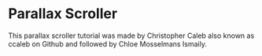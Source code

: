 # Parallax Scroller #
This parallax scroller tutorial was made by Christopher Caleb also known as ccaleb on Github and followed by Chloe Mosselmans Ismaily.